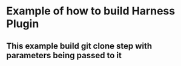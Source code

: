 # Example of how to build Harness Plugin

## This example build git clone step with parameters being passed to it

